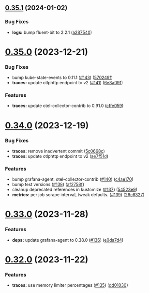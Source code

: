 ## [0.35.1](https://github.com/observeinc/manifests/compare/v0.35.0...v0.35.1) (2024-01-02)


### Bug Fixes

* **logs:** bump fluent-bit to 2.2.1 ([a287540](https://github.com/observeinc/manifests/commit/a287540f959cafd233f4edc823ec2dd03e151687))



# [0.35.0](https://github.com/observeinc/manifests/compare/v0.34.0...v0.35.0) (2023-12-21)


### Bug Fixes

* bump kube-state-events to 0.11.1 ([#143](https://github.com/observeinc/manifests/issues/143)) ([570249f](https://github.com/observeinc/manifests/commit/570249f2268b6b75facfd381a896ee90f4c0d264))
* **traces:** update otlphttp endpoint to v2 ([#141](https://github.com/observeinc/manifests/issues/141)) ([6e3a091](https://github.com/observeinc/manifests/commit/6e3a09185d9c052dc4a8729cbd5d798c61519c52))


### Features

* **traces:** update otel-collector-contrib to 0.91.0 ([cffe059](https://github.com/observeinc/manifests/commit/cffe059a898a7104b8b0327521f4efa78d0ddc78))



# [0.34.0](https://github.com/observeinc/manifests/compare/v0.33.0...v0.34.0) (2023-12-19)


### Bug Fixes

* **traces:** remove inadvertent commit ([5c0668c](https://github.com/observeinc/manifests/commit/5c0668c62e3335fa6be83b008510e8290d0c19fd))
* **traces:** update otlphttp endpoint to v2 ([ae7f51d](https://github.com/observeinc/manifests/commit/ae7f51d3b05cdf9ad9294de190ffb75a0f9a3cfa))


### Features

* bump grafana-agent, otel-collector-contrib ([#140](https://github.com/observeinc/manifests/issues/140)) ([c4ae170](https://github.com/observeinc/manifests/commit/c4ae17008535fca0a28f68dac3c928ae9147955f))
* bump test versions ([#138](https://github.com/observeinc/manifests/issues/138)) ([af2758f](https://github.com/observeinc/manifests/commit/af2758f5296c0f39b73903cc60746802b4771f93))
* cleanup deprecated references in kustomize ([#137](https://github.com/observeinc/manifests/issues/137)) ([54523e9](https://github.com/observeinc/manifests/commit/54523e96b5e8c4bb842428f641fb96ce3dab1d01))
* **metrics:** per job scrape interval, tweak defaults. ([#139](https://github.com/observeinc/manifests/issues/139)) ([26c8327](https://github.com/observeinc/manifests/commit/26c8327d8d74f03f38cba255c7c552cf99072be3))



# [0.33.0](https://github.com/observeinc/manifests/compare/v0.32.0...v0.33.0) (2023-11-28)


### Features

* **deps:** update grafana-agent to 0.38.0 ([#136](https://github.com/observeinc/manifests/issues/136)) ([e0da7d4](https://github.com/observeinc/manifests/commit/e0da7d466a42e1c20dbf4732562304500d21e8b3))



# [0.32.0](https://github.com/observeinc/manifests/compare/v0.31.1...v0.32.0) (2023-11-22)


### Features

* **traces:** use memory limiter percentages ([#135](https://github.com/observeinc/manifests/issues/135)) ([dd01030](https://github.com/observeinc/manifests/commit/dd010306abb772d9606185aeea683c49825af5db))



